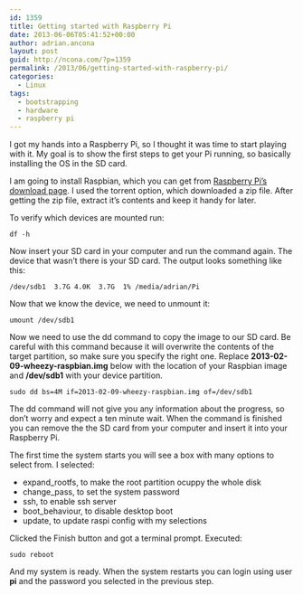 ```yaml
---
id: 1359
title: Getting started with Raspberry Pi
date: 2013-06-06T05:41:52+00:00
author: adrian.ancona
layout: post
guid: http://ncona.com/?p=1359
permalink: /2013/06/getting-started-with-raspberry-pi/
categories:
  - Linux
tags:
  - bootstrapping
  - hardware
  - raspberry pi
---
```

I got my hands into a Raspberry Pi, so I thought it was time to start playing with it. My goal is to show the first steps to get your Pi running, so basically installing the OS in the SD card.

I am going to install Raspbian, which you can get from [Raspberry Pi&#8217;s download page](http://www.raspberrypi.org/downloads "Raspberry Pi download page"). I used the torrent option, which downloaded a zip file. After getting the zip file, extract it&#8217;s contents and keep it handy for later.

To verify which devices are mounted run:

```
df -h
```

Now insert your SD card in your computer and run the command again. The device that wasn&#8217;t there is your SD card. The output looks something like this:

```
/dev/sdb1  3.7G 4.0K  3.7G  1% /media/adrian/Pi
```

Now that we know the device, we need to unmount it:

```
umount /dev/sdb1
```

<!--more-->

Now we need to use the dd command to copy the image to our SD card. Be careful with this command because it will overwrite the contents of the target partition, so make sure you specify the right one. Replace **2013-02-09-wheezy-raspbian.img** below with the location of your Raspbian image and **/dev/sdb1** with your device partition.

```
sudo dd bs=4M if=2013-02-09-wheezy-raspbian.img of=/dev/sdb1
```

The dd command will not give you any information about the progress, so don&#8217;t worry and expect a ten minute wait. When the command is finished you can remove the the SD card from your computer and insert it into your Raspberry Pi.

The first time the system starts you will see a box with many options to select from. I selected:

  * expand_rootfs, to make the root partition ocuppy the whole disk
  * change_pass, to set the system password
  * ssh, to enable ssh server
  * boot_behaviour, to disable desktop boot
  * update, to update raspi config with my selections

Clicked the Finish button and got a terminal prompt. Executed:

```
sudo reboot
```

And my system is ready. When the system restarts you can login using user **pi** and the password you selected in the previous step.
